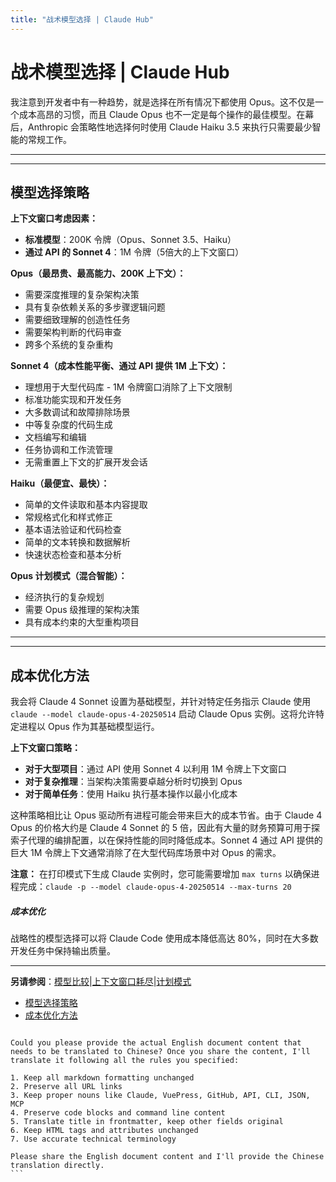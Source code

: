 ```yaml
---
title: "战术模型选择 | Claude Hub"
---
```


# 战术模型选择 | Claude Hub

我注意到开发者中有一种趋势，就是选择在所有情况下都使用 Opus。这不仅是一个成本高昂的习惯，而且 Claude Opus 也不一定是每个操作的最佳模型。在幕后，Anthropic 会策略性地选择何时使用 Claude Haiku 3.5 来执行只需要最少智能的常规工作。

* * *

* * *

## 模型选择策略[​](#model-selection-strategy "Direct link to 模型选择策略")

**上下文窗口考虑因素：**

-   **标准模型**：200K 令牌（Opus、Sonnet 3.5、Haiku）
-   **通过 API 的 Sonnet 4**：1M 令牌（5倍大的上下文窗口）

**Opus（最昂贵、最高能力、200K 上下文）：**

-   需要深度推理的复杂架构决策
-   具有复杂依赖关系的多步骤逻辑问题
-   需要细致理解的创造性任务
-   需要架构判断的代码审查
-   跨多个系统的复杂重构

**Sonnet 4（成本性能平衡、通过 API 提供 1M 上下文）：**

-   理想用于大型代码库 - 1M 令牌窗口消除了上下文限制
-   标准功能实现和开发任务
-   大多数调试和故障排除场景
-   中等复杂度的代码生成
-   文档编写和编辑
-   任务协调和工作流管理
-   无需重置上下文的扩展开发会话

**Haiku（最便宜、最快）：**

-   简单的文件读取和基本内容提取
-   常规格式化和样式修正
-   基本语法验证和代码检查
-   简单的文本转换和数据解析
-   快速状态检查和基本分析

**Opus 计划模式（混合智能）：**

-   经济执行的复杂规划
-   需要 Opus 级推理的架构决策
-   具有成本约束的大型重构项目

* * *

* * *

## 成本优化方法[​](#cost-optimization-approach "Direct link to 成本优化方法")

我会将 Claude 4 Sonnet 设置为基础模型，并针对特定任务指示 Claude 使用 `claude --model claude-opus-4-20250514` 启动 Claude Opus 实例。这将允许特定进程以 Opus 作为其基础模型运行。

**上下文窗口策略：**

-   **对于大型项目**：通过 API 使用 Sonnet 4 以利用 1M 令牌上下文窗口
-   **对于复杂推理**：当架构决策需要卓越分析时切换到 Opus
-   **对于简单任务**：使用 Haiku 执行基本操作以最小化成本

这种策略相比让 Opus 驱动所有进程可能会带来巨大的成本节省。由于 Claude 4 Opus 的价格大约是 Claude 4 Sonnet 的 5 倍，因此有大量的财务预算可用于探索子代理的编排配置，以在保持性能的同时降低成本。Sonnet 4 通过 API 提供的巨大 1M 令牌上下文通常消除了在大型代码库场景中对 Opus 的需求。

**注意：** 在打印模式下生成 Claude 实例时，您可能需要增加 `max turns` 以确保进程完成：`claude -p --model claude-opus-4-20250514 --max-turns 20`

##### 成本优化

战略性的模型选择可以将 Claude Code 使用成本降低高达 80%，同时在大多数开发任务中保持输出质量。


* * *

**另请参阅**：[模型比较](/mechanics-tactical-model-selection.html)|[上下文窗口耗尽](/mechanics-context-window-depletion.html)|[计划模式](/mechanics-plan-mode.html)


-   [模型选择策略](#model-selection-strategy)
-   [成本优化方法](#cost-optimization-approach)
```` but not the actual English content to translate. 

Could you please provide the actual English document content that needs to be translated to Chinese? Once you share the content, I'll translate it following all the rules you specified:

1. Keep all markdown formatting unchanged
2. Preserve all URL links
3. Keep proper nouns like Claude, VuePress, GitHub, API, CLI, JSON, MCP
4. Preserve code blocks and command line content
5. Translate title in frontmatter, keep other fields original
6. Keep HTML tags and attributes unchanged  
7. Use accurate technical terminology

Please share the English document content and I'll provide the Chinese translation directly.
```
